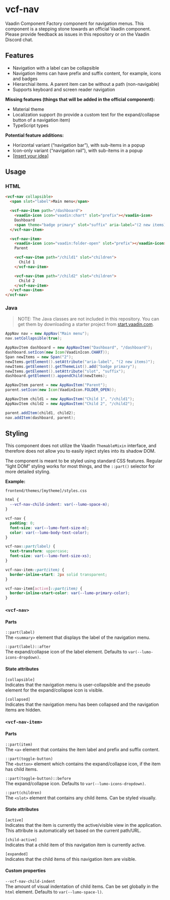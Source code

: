 # vcf-nav

Vaadin Component Factory component for navigation menus. This component is a stepping stone towards an official Vaadin component. Please provide feedback as issues in this repository or on the Vaadin Discord chat.

## Features

- Navigation with a label can be collapsible
- Navigation items can have prefix and suffix content, for example, icons and badges
- Hierarchial items. A parent item can be without a path (non-navigable)
- Supports keyboard and screen reader navigation

**Missing features (things that will be added in the official component):**
- Material theme
- Localization support (to provide a custom text for the expand/collapse button of a navigation item)
- TypeScript types

**Potential feature additions:**
- Horizontal variant (“navigation bar”), with sub-items in a popup
- Icon-only variant (“navigation rail”), with sub-items in a popup
- [[insert your idea]](https://github.com/vaadin/vcf-nav/issues)

## Usage

### HTML

```html
<vcf-nav collapsible>
  <span slot="label">Main menu</span>

  <vcf-nav-item path="/dashboard">
    <vaadin-icon icon="vaadin:chart" slot="prefix"></vaadin-icon>
    Dashboard
    <span theme="badge primary" slot="suffix" aria-label="(2 new items)">2</span>
  </vcf-nav-item>

  <vcf-nav-item>
    <vaadin-icon icon="vaadin:folder-open" slot="prefix"></vaadin-icon>
    Parent

    <vcf-nav-item path="/child1" slot="children">
      Child 1
    </vcf-nav-item>

    <vcf-nav-item path="/child2" slot="children">
      Child 2
    </vcf-nav-item>
  </vcf-nav-item>
</vcf-nav>
```

### Java

> NOTE: The Java classes are not included in this repository. You can get them by downloading a starter project from [start.vaadin.com](https://start.vaadin.com).

```java
AppNav nav = new AppNav("Main menu");
nav.setCollapsible(true);

AppNavItem dashboard = new AppNavItem("Dashboard", "/dashboard");
dashboard.setIcon(new Icon(VaadinIcon.CHART));
Span newItems = new Span("2");
newItems.getElement().setAttribute("aria-label", "(2 new items)");
newItems.getElement().getThemeList().add("badge primary");
newItems.getElement().setAttribute("slot", "suffix");
dashboard.getElement().appendChild(newItems);

AppNavItem parent = new AppNavItem("Parent");
parent.setIcon(new Icon(VaadinIcon.FOLDER_OPEN));

AppNavItem child1 = new AppNavItem("Child 1", "/child1");
AppNavItem child2 = new AppNavItem("Child 2", "/child2");

parent.addItem(child1, child2);
nav.addItem(dashboard, parent);
```


## Styling

This component does not utilize the Vaadin `ThemableMixin` interface, and therefore does not allow you to easily inject styles into its shadow DOM.

The component is meant to be styled using standard CSS features. Regular “light DOM” styling works for most things, and the `::part()` selector for more detailed styling.

**Example:**

`frontend/themes/[mytheme]/styles.css`
```css
html {
  --vcf-nav-child-indent: var(--lumo-space-m);
}

vcf-nav {
  padding: 0;
  font-size: var(--lumo-font-size-m);
  color: var(--lumo-body-text-color);
}

vcf-nav::part(label) {
  text-transform: uppercase;
  font-size: var(--lumo-font-size-xs);
}

vcf-nav-item::part(item) {
  border-inline-start: 2px solid transparent;
}

vcf-nav-item[active]::part(item) {
  border-inline-start-color: var(--lumo-primary-color);
}
```

### `<vcf-nav>`

#### Parts

`::part(label)`  
The `<summary>` element that displays the label of the navigation menu.

`::part(label)::after`  
The expand/collapse icon of the label element. Defaults to `var(--lumo-icons-dropdown)`.

#### State attributes

`[collapsible]`  
Indicates that the navigation menu is user-collapsible and the pseudo element for the expand/collapse icon is visible.

`[collapsed]`  
Indicates that the navigation menu has been collapsed and the navigation items are hidden.

### `<vcf-nav-item>`

#### Parts

`::part(item)`  
The `<a>` element that contains the item label and prefix and suffix content.

`::part(toggle-button)`  
The `<button>` element which contains the expand/collapse icon, if the item has child items.

`::part(toggle-button)::before`  
The expand/collapse icon. Defaults to `var(--lumo-icons-dropdown)`.

`::part(children)`  
The `<slot>` element that contains any child items. Can be styled visually.

#### State attributes

`[active]`  
Indicates that the item is currently the active/visible view in the application. This attribute is automatically set based on the current path/URL.

`[child-active]`  
Indicates that a child item of this navigation item is currently active.

`[expanded]`  
Indicates that the child items of this navigation item are visible.


#### Custom properties

`--vcf-nav-child-indent`  
The amount of visual indentation of child items. Can be set globally in the `html` element. Defaults to `var(--lumo-space-l)`.

